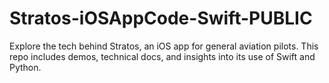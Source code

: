# Stratos-iOSAppCode-Swift-PUBLIC
Explore the tech behind Stratos, an iOS app for general aviation pilots. This repo includes demos, technical docs, and insights into its use of Swift and Python.
